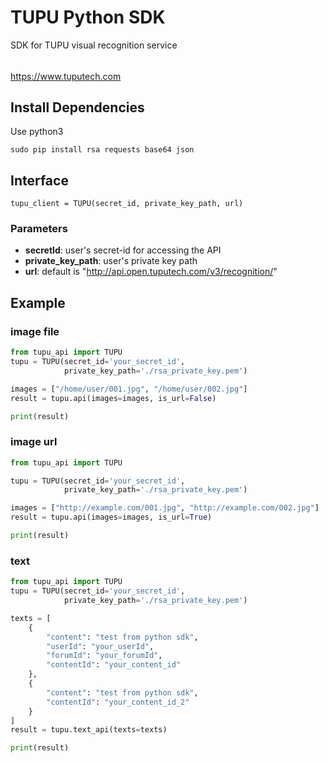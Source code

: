 # TUPU Python SDK

SDK for TUPU visual recognition service
######
<https://www.tuputech.com> 


## Install Dependencies
Use python3

```
sudo pip install rsa requests base64 json
```

## Interface
```
tupu_client = TUPU(secret_id, private_key_path, url)
```

### Parameters
- **secretId**: user's secret-id for accessing the API
- **private_key_path**: user's private key path
- **url**: default is "http://api.open.tuputech.com/v3/recognition/"

## Example

### image file
```python
from tupu_api import TUPU
tupu = TUPU(secret_id='your_secret_id',
            private_key_path='./rsa_private_key.pem')

images = ["/home/user/001.jpg", "/home/user/002.jpg"]
result = tupu.api(images=images, is_url=False)

print(result)
```

### image url
```python
from tupu_api import TUPU

tupu = TUPU(secret_id='your_secret_id',
            private_key_path='./rsa_private_key.pem')

images = ["http://example.com/001.jpg", "http://example.com/002.jpg"]
result = tupu.api(images=images, is_url=True)

print(result)
```

### text
```python
from tupu_api import TUPU
tupu = TUPU(secret_id='your_secret_id',
            private_key_path='./rsa_private_key.pem')

texts = [
    {
        "content": "test from python sdk",
        "userId": "your_userId",
        "forumId": "your_forumId",
        "contentId": "your_content_id"
    },
    {
        "content": "test from python sdk",
        "contentId": "your_content_id_2"
    }
]
result = tupu.text_api(texts=texts)

print(result)
```
